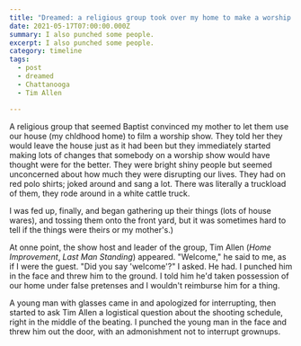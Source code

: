 ```yaml
---
title: "Dreamed: a religious group took over my home to make a worship show."
date: 2021-05-17T07:00:00.000Z
summary: I also punched some people.
excerpt: I also punched some people.
category: timeline
tags:
  - post 
  - dreamed
  - Chattanooga
  - Tim Allen

---
```


A religious group that seemed Baptist convinced my mother to let them use our house (my chldhood home) to film a  worship show.  They told her they would leave the house just as it had been but they immediately started making lots of changes that somebody on a worship show would have thought were for the better. They were bright shiny people but seemed unconcerned about how much they were disrupting our lives. They had on red polo shirts; joked around and sang a lot. There was literally a truckload of them, they rode around in a white cattle truck.

I was fed up, finally, and began gathering up their things (lots of house wares), and tossing them onto the front yard, but it was sometimes hard to tell if the things were theirs or my mother's.)

At onne point, the show host and leader of the group, Tim Allen (_Home Improvement_, _Last Man Standing_) appeared. 
"Welcome," he said to me, as if I were the guest.
"Did you say 'welcome'?" I asked. He had. I punched him in the face and threw him to the ground. I told him he'd taken possession of our home under false pretenses and I wouldn't reimburse him for a thing.

A young man with glasses came in and apologized for interrupting, then started to ask Tim Allen a logistical question about the shooting schedule, right in the middle of the beating. I punched the young man in the face and threw him out the door, with an admonishment not to interrupt grownups.